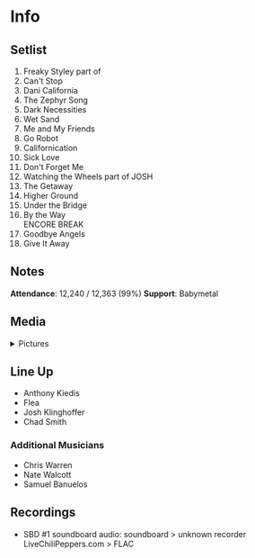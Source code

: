 # Info

## Setlist

1. Freaky Styley part of
2. Can't Stop
3. Dani California
4. The Zephyr Song
5. Dark Necessities
6. Wet Sand
7. Me and My Friends
8. Go Robot
9. Californication
10. Sick Love
11. Don't Forget Me
12. Watching the Wheels part of JOSH
13. The Getaway
14. Higher Ground
15. Under the Bridge
16. By the Way
<br> ENCORE BREAK
17. Goodbye Angels
18. Give It Away

## Notes

**Attendance**: 12,240 / 12,363 (99%)
**Support**: Babymetal

## Media 

<details>
  <summary>Pictures</summary>
  <!--<img alt="Setlist" title="Setlist" src="_.jpg" height="200" />
  <img alt="Clipping" title="Clipping" src="_.jpg" height="200" />
  <img alt="Flyer" title="Flyer" src="_.jpg" height="200" />-->
</details>

## Line Up

* Anthony Kiedis
* Flea
* Josh Klinghoffer
* Chad Smith

### Additional Musicians

* Chris Warren  
* Nate Walcott  
* Samuel Banuelos

## Recordings

* SBD #1 soundboard audio: soundboard > unknown recorder LiveChiliPeppers.com > FLAC
